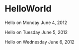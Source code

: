 HelloWorld
==========
Hello on Monday June  4, 2012

Hello on Tuesday June  5, 2012

Hello on Wednesday June  6, 2012
